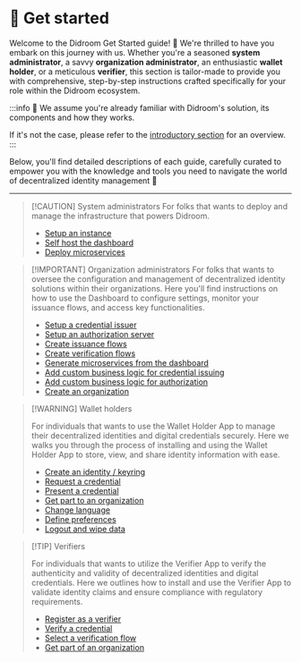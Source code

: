 # 🏁 Get started

Welcome to the Didroom Get Started guide! 🚀 We're thrilled to have you embark on this journey with us. Whether you're a seasoned **system administrator**, a savvy **organization administrator**, an enthusiastic **wallet holder**, or a meticulous **verifier**, this section is tailor-made to provide you with comprehensive, step-by-step instructions crafted specifically for your role within the Didroom ecosystem.

:::info 💜
We assume you're already familiar with Didroom's solution, its components and how they works.

If it's not the case, please refer to the [introductory section](/intro.html) for an overview.
:::

Below, you'll find detailed descriptions of each guide, carefully curated to empower you with the knowledge and tools you need to navigate the world of decentralized identity management 🔐

---

> [!CAUTION] System administrators
> For folks that wants to deploy and manage the infrastructure that powers Didroom.
>
> - [Setup an instance](/guides/sysadmin/setup)
> - [Self host the dashboard](/guides/sysadmin/setup_dashboard)
> - [Deploy microservices](/guides/sysadmin/deploy_microservices.md)

> [!IMPORTANT] Organization administrators
> For folks that wants to oversee the configuration and management of decentralized identity solutions within their organizations. Here you'll find instructions on how to use the Dashboard to configure settings, monitor your issuance flows, and access key functionalities.
>
> - [Setup a credential issuer](/guides/orgadmin/credential_issuer.md)
> - [Setup an authorization server](/guides/orgadmin/auth_server.md)
> - [Create issuance flows](/guides/orgadmin/issuance_flow.md)
> - [Create verification flows](/404)
> - [Generate microservices from the dashboard](/404)
> - [Add custom business logic for credential issuing](/404)
> - [Add custom business logic for authorization](/404)
> - [Create an organization](/guides/orgadmin/create.md)

> [!WARNING] Wallet holders
>
> For individuals that wants to use the Wallet Holder App to manage their decentralized identities and digital credentials securely. Here we walks you through the process of installing and using the Wallet Holder App to store, view, and share identity information with ease.
>
> - [Create an identity / keyring](/guides/wallet/register.md)
> - [Request a credential](/guides/wallet/get_credential.md)
> - [Present a credential](/guides/wallet/present_credential.md)
> - [Get part to an organization](/guides/wallet/join_org.md)
> - [Change language](/guides/wallet/change_language.md)
> - [Define preferences](/guides/wallet/preferences.md)
> - [Logout and wipe data](/guides/wallet/logout.md)

> [!TIP] Verifiers
>
> For individuals that wants to utilize the Verifier App to verify the authenticity and validity of decentralized identities and digital credentials. Here we outlines how to install and use the Verifier App to validate identity claims and ensure compliance with regulatory requirements.
>
> - [Register as a verifier](/guides/verifier/register.md)
> - [Verify a credential](/guides/verifier/verify.md)
> - [Select a verification flow](/guides/verifier/verification_flow.md)
> - [Get part of an organization](/guides/verifier/join_org.md)

<style>
:root {
    --vp-custom-block-font-size: 19px;
    .custom-block-title {
        font-size: 26px;
        padding-bottom: 8px;
    }
    .vp-doc ul {
        list-style: disclosure-closed;
    }
    .vp-doc ul li {
        padding-top: 2px;
    }
}
</style>
